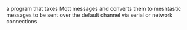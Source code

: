 a program that takes Mqtt messages and converts them to meshtastic messages to be sent over the default channel via serial or network connections